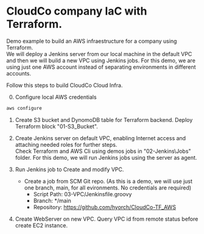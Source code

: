 # CloudCo company IaC with Terraform.

Demo example to build an AWS infraestructure for a company using Terraform.  
We will deploy a Jenkins server from our local machine in the default VPC and then we will build a new VPC using Jenkins jobs.
For this demo, we are using just one AWS account instead of separating environments in different accounts.

Follow this steps to build CloudCo Cloud Infra.

0. Configure local AWS credentials
```bash
aws configure
```

1. Create S3 bucket and DynomoDB table for Terraform backend. Deploy Terraform block "01-S3_Bucket".

2. Create Jenkins server on default VPC, enabling Internet access and attaching needed roles for further steps.  
Check Terraform and AWS Cli using demos jobs in "02-Jenkins\Jobs" folder. For this demo, we will run Jenkins jobs using the server as agent.

3. Run Jenkins job to Create and modify VPC. 
    - Create a job from SCM Git repo. (As this is a demo, we will use just one branch, main, for all evironments. No credentials are required)
        - Script Path: 03-VPC/Jenkinsfile.groovy
        - Branch: */main
        - Repository: https://github.com/hyorch/CloudCo-TF_AWS

4. Create WebServer on new VPC. Query VPC id from remote status before create EC2 instance.
    

